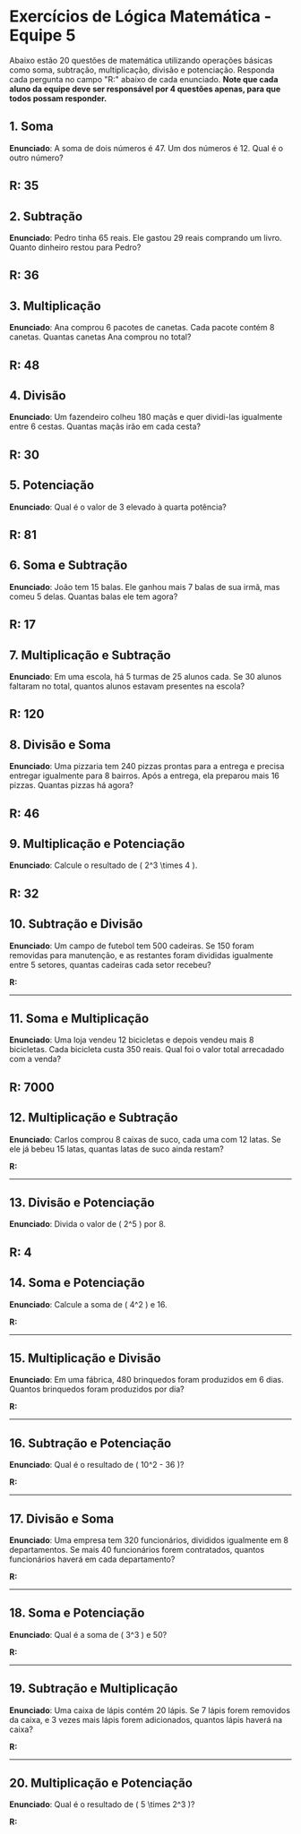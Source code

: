 # Exercícios de Lógica Matemática - Equipe 5

Abaixo estão 20 questões de matemática utilizando operações básicas como soma, subtração, multiplicação, divisão e potenciação. Responda cada pergunta no campo "R:" abaixo de cada enunciado. **Note que cada aluno da equipe deve ser responsável por 4 questões apenas, para que todos possam responder.**

## 1. Soma
**Enunciado**: A soma de dois números é 47. Um dos números é 12. Qual é o outro número?

**R:** 
35
---

## 2. Subtração
**Enunciado**: Pedro tinha 65 reais. Ele gastou 29 reais comprando um livro. Quanto dinheiro restou para Pedro?

**R:** 
36
---

## 3. Multiplicação
**Enunciado**: Ana comprou 6 pacotes de canetas. Cada pacote contém 8 canetas. Quantas canetas Ana comprou no total?

**R:** 
48
---

## 4. Divisão
**Enunciado**: Um fazendeiro colheu 180 maçãs e quer dividi-las igualmente entre 6 cestas. Quantas maçãs irão em cada cesta?

**R:** 
30
---

## 5. Potenciação
**Enunciado**: Qual é o valor de 3 elevado à quarta potência?

**R:** 
81
---

## 6. Soma e Subtração
**Enunciado**: João tem 15 balas. Ele ganhou mais 7 balas de sua irmã, mas comeu 5 delas. Quantas balas ele tem agora?

**R:** 
17
---

## 7. Multiplicação e Subtração
**Enunciado**: Em uma escola, há 5 turmas de 25 alunos cada. Se 30 alunos faltaram no total, quantos alunos estavam presentes na escola?

**R:** 
120
---

## 8. Divisão e Soma
**Enunciado**: Uma pizzaria tem 240 pizzas prontas para a entrega e precisa entregar igualmente para 8 bairros. Após a entrega, ela preparou mais 16 pizzas. Quantas pizzas há agora?

**R:** 
46
---

## 9. Multiplicação e Potenciação
**Enunciado**: Calcule o resultado de \( 2^3 \times 4 \).

**R:** 
32
---

## 10. Subtração e Divisão
**Enunciado**: Um campo de futebol tem 500 cadeiras. Se 150 foram removidas para manutenção, e as restantes foram divididas igualmente entre 5 setores, quantas cadeiras cada setor recebeu?

**R:** 

---

## 11. Soma e Multiplicação
**Enunciado**: Uma loja vendeu 12 bicicletas e depois vendeu mais 8 bicicletas. Cada bicicleta custa 350 reais. Qual foi o valor total arrecadado com a venda?

**R:** 
7000
---

## 12. Multiplicação e Subtração
**Enunciado**: Carlos comprou 8 caixas de suco, cada uma com 12 latas. Se ele já bebeu 15 latas, quantas latas de suco ainda restam?

**R:** 

---

## 13. Divisão e Potenciação
**Enunciado**: Divida o valor de \( 2^5 \) por 8.

**R:** 
4
---

## 14. Soma e Potenciação
**Enunciado**: Calcule a soma de \( 4^2 \) e 16.

**R:** 

---

## 15. Multiplicação e Divisão
**Enunciado**: Em uma fábrica, 480 brinquedos foram produzidos em 6 dias. Quantos brinquedos foram produzidos por dia?

**R:** 

---

## 16. Subtração e Potenciação
**Enunciado**: Qual é o resultado de \( 10^2 - 36 \)?

**R:** 

---

## 17. Divisão e Soma
**Enunciado**: Uma empresa tem 320 funcionários, divididos igualmente em 8 departamentos. Se mais 40 funcionários forem contratados, quantos funcionários haverá em cada departamento?

**R:** 

---

## 18. Soma e Potenciação
**Enunciado**: Qual é a soma de \( 3^3 \) e 50?

**R:** 

---

## 19. Subtração e Multiplicação
**Enunciado**: Uma caixa de lápis contém 20 lápis. Se 7 lápis forem removidos da caixa, e 3 vezes mais lápis forem adicionados, quantos lápis haverá na caixa?

**R:** 

---

## 20. Multiplicação e Potenciação
**Enunciado**: Qual é o resultado de \( 5 \times 2^3 \)?

**R:** 
